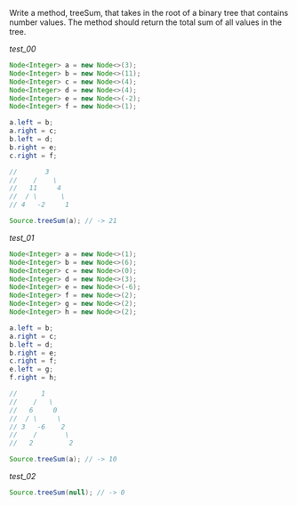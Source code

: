 Write a method, treeSum, that takes in the root of a binary tree that contains number values. The method should return the total sum of all values in the tree.

_test_00_

```java
Node<Integer> a = new Node<>(3);
Node<Integer> b = new Node<>(11);
Node<Integer> c = new Node<>(4);
Node<Integer> d = new Node<>(4);
Node<Integer> e = new Node<>(-2);
Node<Integer> f = new Node<>(1);

a.left = b;
a.right = c;
b.left = d;
b.right = e;
c.right = f;

//       3
//    /    \
//   11     4
//  / \      \
// 4   -2     1

Source.treeSum(a); // -> 21
```

_test_01_

```java
Node<Integer> a = new Node<>(1);
Node<Integer> b = new Node<>(6);
Node<Integer> c = new Node<>(0);
Node<Integer> d = new Node<>(3);
Node<Integer> e = new Node<>(-6);
Node<Integer> f = new Node<>(2);
Node<Integer> g = new Node<>(2);
Node<Integer> h = new Node<>(2);

a.left = b;
a.right = c;
b.left = d;
b.right = e;
c.right = f;
e.left = g;
f.right = h;

//      1
//    /   \
//   6     0
//  / \     \
// 3   -6    2
//    /       \
//   2         2

Source.treeSum(a); // -> 10
```

_test_02_

```java
Source.treeSum(null); // -> 0
```
